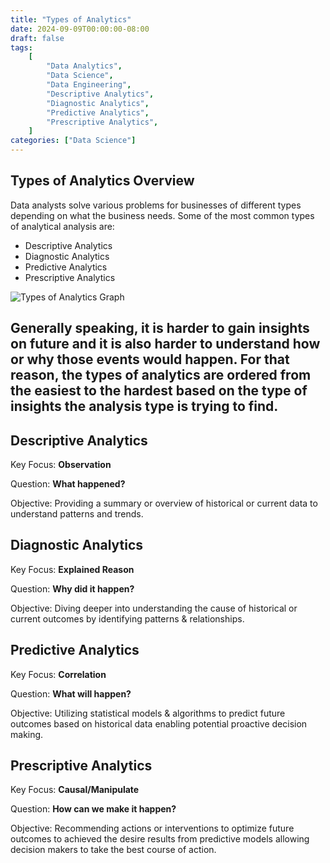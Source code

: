 ```yaml
---
title: "Types of Analytics"
date: 2024-09-09T00:00:00-08:00
draft: false
tags:
    [
        "Data Analytics",
        "Data Science",
        "Data Engineering",
        "Descriptive Analytics",
        "Diagnostic Analytics",
        "Predictive Analytics",
        "Prescriptive Analytics",
    ]
categories: ["Data Science"]
---
```



## Types of Analytics Overview
Data analysts solve various problems for businesses of different types depending on what the business needs. Some of the most common types of analytical analysis are:

- Descriptive Analytics
- Diagnostic Analytics
- Predictive Analytics
- Prescriptive Analytics


![Types of Analytics Graph](/notes/attachments/images/types-of-analytics.png)

Generally speaking, it is harder to gain insights on future and it is also harder to understand how or why those events would happen. For that reason, the types of analytics are ordered from the easiest to the hardest based on the type of insights the analysis type is trying to find. 
---

## Descriptive Analytics
Key Focus: **Observation**

Question: **What happened?**

Objective: Providing a summary or overview of historical or current data to understand patterns and trends.


## Diagnostic Analytics
Key Focus: **Explained Reason**

Question: **Why did it happen?**

Objective: Diving deeper into understanding the cause of historical or current outcomes by identifying patterns & relationships.


## Predictive Analytics
Key Focus: **Correlation**

Question: **What will happen?**

Objective: Utilizing statistical models & algorithms to predict future outcomes based on historical data enabling potential proactive decision making.


## Prescriptive Analytics
Key Focus: **Causal/Manipulate**

Question: **How can we make it happen?**

Objective: Recommending actions or interventions to optimize future outcomes to achieved the desire results from predictive models allowing decision makers to take the best course of action. 